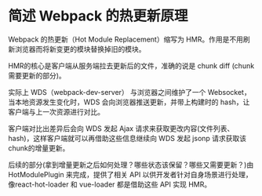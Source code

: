 # 简述 Webpack 的热更新原理

Webpack 的热更新（Hot Module Replacement）缩写为 HMR。作用是不用刷新浏览器而将新变更的模块替换掉旧的模块。  

HMR的核心是客户端从服务端拉去更新后的文件，准确的说是 chunk diff (chunk 需要更新的部分)。

实际上 WDS（webpack-dev-server） 与浏览器之间维护了一个 Websocket，当本地资源发生变化时，WDS 会向浏览器推送更新，并带上构建时的 hash，让客户端与上一次资源进行对比。

客户端对比出差异后会向 WDS 发起 Ajax 请求来获取更改内容(文件列表、hash)，这样客户端就可以再借助这些信息继续向 WDS 发起 jsonp 请求获取该chunk的增量更新。

后续的部分(拿到增量更新之后如何处理？哪些状态该保留？哪些又需要更新？)由 HotModulePlugin 来完成，提供了相关 API 以供开发者针对自身场景进行处理，像react-hot-loader 和 vue-loader 都是借助这些 API 实现 HMR。
